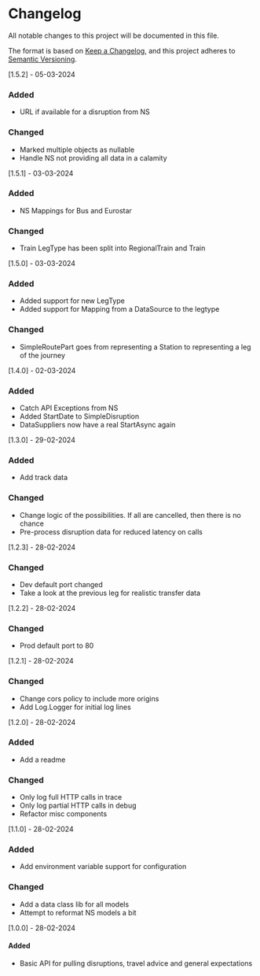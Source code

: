 # Changelog

All notable changes to this project will be documented in this file.

The format is based on [Keep a Changelog](https://keepachangelog.com/en/1.1.0/),
and this project adheres to [Semantic Versioning](https://semver.org/spec/v2.0.0.html).

[1.5.2] - 05-03-2024
### Added
- URL if available for a disruption from NS 
### Changed
- Marked multiple objects as nullable
- Handle NS not providing all data in a calamity

[1.5.1] - 03-03-2024
### Added
- NS Mappings for Bus and Eurostar
### Changed
- Train LegType has been split into RegionalTrain and Train

[1.5.0] - 03-03-2024
### Added
- Added support for new LegType
- Added support for Mapping from a DataSource to the legtype
### Changed
- SimpleRoutePart goes from representing a Station to representing a leg of the journey

[1.4.0] - 02-03-2024
### Added
- Catch API Exceptions from NS
- Added StartDate to SimpleDisruption
- DataSuppliers now have a real StartAsync again

[1.3.0] - 29-02-2024
### Added
- Add track data
### Changed
- Change logic of the possibilities. If all are cancelled, then there is no chance
- Pre-process disruption data for reduced latency on calls

[1.2.3] - 28-02-2024
### Changed
- Dev default port changed
- Take a look at the previous leg for realistic transfer data

[1.2.2] - 28-02-2024
### Changed
- Prod default port to 80

[1.2.1] - 28-02-2024
### Changed
- Change cors policy to include more origins
- Add Log.Logger for initial log lines

[1.2.0] - 28-02-2024
### Added
- Add a readme
### Changed
- Only log full HTTP calls in trace
- Only log partial HTTP calls in debug
- Refactor misc components

[1.1.0] - 28-02-2024
### Added
- Add environment variable support for configuration
### Changed
- Add a data class lib for all models
- Attempt to reformat NS models a bit

[1.0.0] - 28-02-2024
#### Added
- Basic API for pulling disruptions, travel advice and general expectations